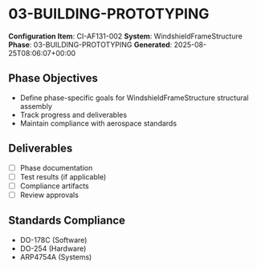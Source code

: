 # 03-BUILDING-PROTOTYPING

**Configuration Item**: CI-AF131-002
**System**: WindshieldFrameStructure
**Phase**: 03-BUILDING-PROTOTYPING
**Generated**: 2025-08-25T08:06:07+00:00

## Phase Objectives
- Define phase-specific goals for WindshieldFrameStructure structural assembly
- Track progress and deliverables
- Maintain compliance with aerospace standards

## Deliverables
- [ ] Phase documentation
- [ ] Test results (if applicable)
- [ ] Compliance artifacts
- [ ] Review approvals

## Standards Compliance
- DO-178C (Software)
- DO-254 (Hardware)
- ARP4754A (Systems)

